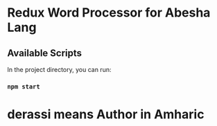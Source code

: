 # Redux Word Processor for Abesha Lang

## Available Scripts

In the project directory, you can run:

### `npm start`

# derassi means Author in Amharic
